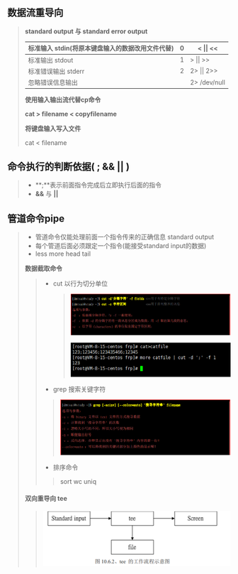 ## 数据流重导向

> **standard output 与 standard error output**
>
> | 标准输入 stdin(将原本键盘输入的数据改用文件代替) | 0    | <  \|\| <<   |
> | ------------------------------------------------ | ---- | ------------ |
> | 标准输出 stdout                                  | 1    | > \|\| >>    |
> | 标准错误输出 stderr                              | 2    | 2> \|\| 2>>  |
> | 忽略错误信息输出                                 |      | 2> /dev/null |
>
> **使用输入输出流代替cp命令**
>
> **cat > filename < copyfilename**
>
> **将键盘输入写入文件**
>
> cat < filename

## 命令执行的判断依据(  ; &&  || )

> - **;**表示前面指令完成后立即执行后面的指令
> - **&&**  与 **||** 

## **管道命令pipe**

> - 管道命令仅能处理前面一个指令传来的正确信息 standard output
> - 每个管道后面必须跟定一个指令(能接受standard input的数据)
> - less more head tail
>
> **数据截取命令**
>
> > - cut 以行为切分单位
> >
> >   > ![image-20211108220647194](image-20211108220647194.png) 
> >   >
> >   > ![image-20211108221127722](image-20211108221127722.png) 
> >
> > - grep 搜索关键字符
> >
> > > ![image-20211108221321957](image-20211108221321957.png) 
> >
> > - 排序命令
> >
> > > sort wc uniq
>
> #### **双向重导向 tee**
>
> > ![image-20211108222016913](image-20211108222016913.png) 
> >
> > 



